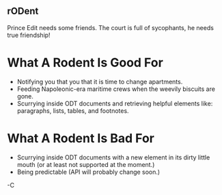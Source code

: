 rODent
------

Prince Edit needs some friends.  The court is full of sycophants, he needs true friendship!

What A Rodent Is Good For
=========================
* Notifying you that you that it is time to change apartments.
* Feeding Napoleonic-era maritime crews when the weevily biscuits are gone.
* Scurrying inside ODT documents and retrieving helpful elements like: paragraphs, lists, tables, and footnotes.

What A Rodent Is Bad For
========================
* Scurrying inside ODT documents with a new element in its dirty little mouth (or at least not supported at the moment.)
* Being predictable (API will probably change soon.)

-C